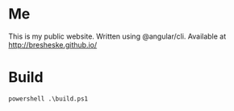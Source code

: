 # Me
This is my public website.  Written using @angular/cli.
Available at http://bresheske.github.io/
# Build
```
powershell .\build.ps1
```